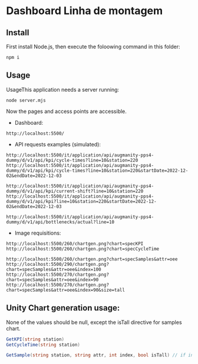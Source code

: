 # Dashboard Linha de montagem


## Install
First install Node.js, then execute the foloowing command in this folder:
```
npm i
```
## Usage


UsageThis application needs a server running:
```
node server.mjs
```

Now the pages and access points are accessible.

* Dashboard:
```
http://localhost:5500/
```

* API requests examples (simulated):
```
http://localhost:5500/it/application/api/augmanity-pps4-dummy/d/v1/api/kpi/cycle-times?line=10&station=220
http://localhost:5500/it/application/api/augmanity-pps4-dummy/d/v1/api/kpi/cycle-times?line=10&station=220&startDate=2022-12-02&endDate=2022-12-03

http://localhost:5500/it/application/api/augmanity-pps4-dummy/d/v1/api/kpi/current-shift?line=10&station=220
http://localhost:5500/it/application/api/augmanity-pps4-dummy/d/v1/api/kpi?line=10&station=220&startDate=2022-12-02&endDate=2022-12-03

http://localhost:5500/it/application/api/augmanity-pps4-dummy/d/v1/api/bottlenecks/actual?line=10
```

* Image requisitions:
```
http://localhost:5500/260/chartgen.png?chart=specKPI
http://localhost:5500/260/chartgen.png?chart=specCycleTime

http://localhost:5500/260/chartgen.png?chart=specSamples&attr=oee
http://localhost:5500/290/chartgen.png?chart=specSamples&attr=oee&index=100
http://localhost:5500/270/chartgen.png?chart=specSamples&attr=oee&index=90
http://localhost:5500/270/chartgen.png?chart=specSamples&attr=oee&index=90&size=tall
```

## Unity Chart generation usage:

None of the values should be null, except the isTall directive for samples chart.
``` cs
GetKPI(string station)
GetCycleTime(string station)

GetSample(string station, string attr, int index, bool isTall) // if index is not set by the slider it should be the max value
```